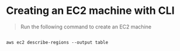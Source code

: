 # Creating an EC2 machine with CLI
> Run the following command to create an EC2 machine
```

```

> 
```
aws ec2 describe-regions --output table
```

